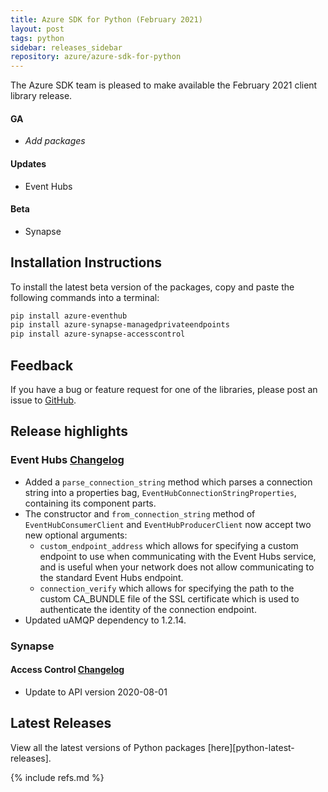 ```yaml
---
title: Azure SDK for Python (February 2021)
layout: post
tags: python
sidebar: releases_sidebar
repository: azure/azure-sdk-for-python
---
```


The Azure SDK team is pleased to make available the February 2021 client library release.

#### GA

- _Add packages_

#### Updates

- Event Hubs

#### Beta

- Synapse

## Installation Instructions

To install the latest beta version of the packages, copy and paste the following commands into a terminal:

```bash
pip install azure-eventhub
pip install azure-synapse-managedprivateendpoints
pip install azure-synapse-accesscontrol
```

## Feedback

If you have a bug or feature request for one of the libraries, please post an issue to [GitHub](https://github.com/azure/azure-sdk-for-python/issues).

## Release highlights

### Event Hubs [Changelog](https://github.com/Azure/azure-sdk-for-python/blob/master/sdk/eventhub/azure-eventhub/CHANGELOG.md#530-2021-02-08)

- Added a `parse_connection_string` method which parses a connection string into a properties bag, `EventHubConnectionStringProperties`, containing its component parts.
- The constructor and `from_connection_string` method of `EventHubConsumerClient` and `EventHubProducerClient` now accept two new optional arguments:
  - `custom_endpoint_address` which allows for specifying a custom endpoint to use when communicating with the Event Hubs service,
and is useful when your network does not allow communicating to the standard Event Hubs endpoint.
  - `connection_verify` which allows for specifying the path to the custom CA_BUNDLE file of the SSL certificate which is used to authenticate
the identity of the connection endpoint.
- Updated uAMQP dependency to 1.2.14.

### Synapse

#### Access Control [Changelog](https://github.com/Azure/azure-sdk-for-python/blob/master/sdk/synapse/azure-synapse-accesscontrol/CHANGELOG.md)

- Update to API version 2020-08-01

## Latest Releases

View all the latest versions of Python packages [here][python-latest-releases].

{% include refs.md %}
